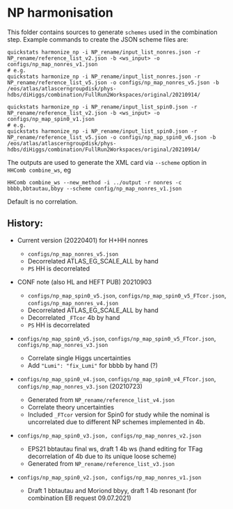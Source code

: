 # NP harmonisation

This folder contains sources to generate `schemes` used in the combination step.
Example commands to create the JSON scheme files are:
```
quickstats harmonize_np -i NP_rename/input_list_nonres.json -r NP_rename/reference_list_v2.json -b <ws_input> -o configs/np_map_nonres_v1.json
# e.g.
quickstats harmonize_np -i NP_rename/input_list_nonres.json -r NP_rename/reference_list_v5.json -o configs/np_map_nonres_v5.json -b /eos/atlas/atlascerngroupdisk/phys-hdbs/diHiggs/combination/FullRun2Workspaces/original/20210914/

quickstats harmonize_np -i NP_rename/input_list_spin0.json -r NP_rename/reference_list_v2.json -b <ws_input> -o configs/np_map_spin0_v1.json
# e.g.
quickstats harmonize_np -i NP_rename/input_list_spin0.json -r NP_rename/reference_list_v5.json -o configs/np_map_spin0_v6.json -b /eos/atlas/atlascerngroupdisk/phys-hdbs/diHiggs/combination/FullRun2Workspaces/original/20210914/
```

The outputs are used to generate the XML card via `--scheme` option in `HHComb combine_ws`, eg
```
HHComb combine_ws --new_method -i ../output -r nonres -c bbbb,bbtautau,bbyy --scheme config/np_map_nonres_v1.json
```
Default is no correlation.


## History:
- Current version (20220401) for H+HH nonres
    - `configs/np_map_nonres_v5.json`
    - Decorrelated ATLAS_EG_SCALE_ALL by hand
    - `PS` HH is decorrelated

- CONF note (also HL and HEFT PUB) 20210903
    - `configs/np_map_spin0_v5.json`, `configs/np_map_spin0_v5_FTcor.json`, `configs/np_map_nonres_v4.json`
    - Decorrelated ATLAS_EG_SCALE_ALL by hand
    - Decorrelated `_FTcor` 4b by hand
    - `PS` HH is decorrelated

- `configs/np_map_spin0_v5.json`, `configs/np_map_spin0_v5_FTcor.json`, `configs/np_map_nonres_v3.json`
    - Correlate single Higgs uncertainties
    - Add `"Lumi": "fix_Lumi"` for bbbb by hand (?)


- `configs/np_map_spin0_v4.json`, `configs/np_map_spin0_v4_FTcor.json`, `configs/np_map_nonres_v3.json` (20210723)
    - Generated from `NP_rename/reference_list_v4.json`
    - Correlate theory uncertainties
    - Included `_FTcor` version for Spin0 for study while the nominal is uncorrelated due to different NP schemes implemented in 4b.

- `configs/np_map_spin0_v3.json, configs/np_map_nonres_v2.json`
    - EPS21 bbtautau final ws, draft 1 4b ws (hand editing for TFag decorrelation of 4b due to its unique loose scheme)
    - Generated from `NP_rename/reference_list_v3.json`

- `configs/np_map_spin0_v2.json, configs/np_map_nonres_v1.json`
    - Draft 1 bbtautau and Moriond bbyy, draft 1 4b resonant (for combination EB request 09.07.2021)
